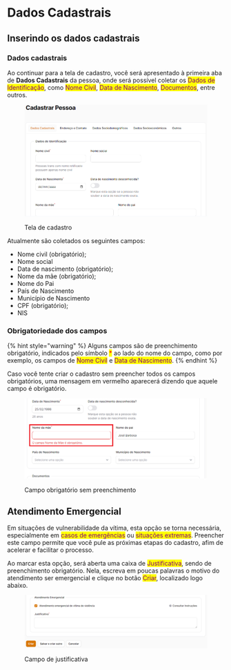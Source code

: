 # Dados Cadastrais

## Inserindo os dados cadastrais

### Dados cadastrais

Ao continuar para a tela de cadastro, você será apresentado à primeira aba de **Dados Cadastrais** da pessoa, onde será possível coletar os <mark style="color:purple;">Dados de Identificação</mark>, como <mark style="color:purple;">Nome Civil</mark>, <mark style="color:purple;">Data de Nascimento</mark>, <mark style="color:purple;">Documentos</mark>, entre outros.

<figure><img src="../../.gitbook/assets/image (101).png" alt=""><figcaption><p>Tela de cadastro</p></figcaption></figure>

Atualmente são coletados os seguintes campos:

* Nome civil (obrigatório);
* Nome social
* Data de nascimento (obrigatório);
* Nome da mãe (obrigatório);
* Nome do Pai
* País de Nascimento
* Município de Nascimento
* CPF (obrigatório);
* NIS



### Obrigatoriedade dos campos

{% hint style="warning" %}
Alguns campos são de preenchimento obrigatório, indicados pelo símbolo <mark style="color:red;">\*</mark> ao lado do nome do campo, como por exemplo, os campos de <mark style="color:purple;">Nome Civil</mark> e <mark style="color:purple;">Data de Nascimento</mark>.
{% endhint %}

Caso você tente criar o cadastro sem preencher todos os campos obrigatórios, uma mensagem em vermelho aparecerá dizendo que aquele campo é obrigatório.

<figure><img src="../../.gitbook/assets/image (104).png" alt=""><figcaption><p>Campo obrigatório sem preenchimento</p></figcaption></figure>



## Atendimento Emergencial

Em situações de vulnerabilidade da vítima, esta opção se torna necessária, especialmente em <mark style="color:purple;">casos de emergências</mark> ou <mark style="color:purple;">situações extremas</mark>. Preencher este campo permite que você pule as próximas etapas do cadastro, afim de acelerar e facilitar o processo.

Ao marcar esta opção, será aberta uma caixa de <mark style="color:purple;">Justificativa</mark>, sendo de preenchimento obrigatório. Nela, escreva em poucas palavras o motivo do atendimento ser emergencial e clique no botão <mark style="color:purple;">Criar</mark>, localizado logo abaixo.&#x20;

<figure><img src="../../.gitbook/assets/image (34).png" alt=""><figcaption><p>Campo de justificativa</p></figcaption></figure>

